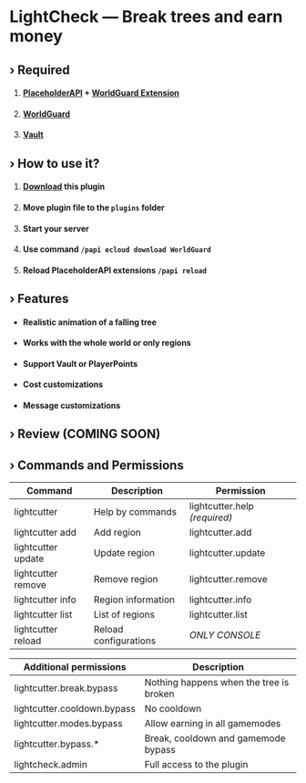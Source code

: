 # LightCheck — Break trees and earn money

## › Required
1. #### [PlaceholderAPI](https://github.com/PlaceholderAPI/PlaceholderAPI) + [WorldGuard Extension](https://api.extendedclip.com/expansions/worldguard)
2. #### [WorldGuard](https://dev.bukkit.org/projects/worldguard/files)
3. #### [Vault](https://github.com/MilkBowl/Vault)

## › How to use it?

1. #### [Download](https://github.com/kainlighty/LightCutter/releases) this plugin
2. #### Move plugin file to the `plugins` folder
3. #### Start your server
4. #### Use command `/papi ecloud download WorldGuard`
5. #### Reload PlaceholderAPI extensions `/papi reload`

## › Features

- #### Realistic animation of a falling tree
- #### Works with the whole world or only regions
- #### Support Vault or PlayerPoints
- #### Cost customizations
- #### Message customizations

## › Review (COMING SOON)

## › Commands and Permissions
| Command            | Description                     | Permission                    |
|--------------------|---------------------------------|-------------------------------|
| lightcutter        | Help by commands                | lightcutter.help _(required)_ |
| lightcutter add    | Add region                      | lightcutter.add               |
| lightcutter update | Update region                   | lightcutter.update            |
| lightcutter remove | Remove region                   | lightcutter.remove            |
| lightcutter info   | Region information              | lightcutter.info              |
| lightcutter list   | List of regions                 | lightcutter.list              |
| lightcutter reload | Reload configurations           | *ONLY CONSOLE*                |

| Additional permissions      | Description                             |
|-----------------------------|-----------------------------------------|
| lightcutter.break.bypass    | Nothing happens when the tree is broken |
| lightcutter.cooldown.bypass | No cooldown                             |
| lightcutter.modes.bypass    | Allow earning in all gamemodes          |
| lightcutter.bypass.*        | Break, cooldown and gamemode bypass     |
| lightcheck.admin            | Full access to the plugin               |